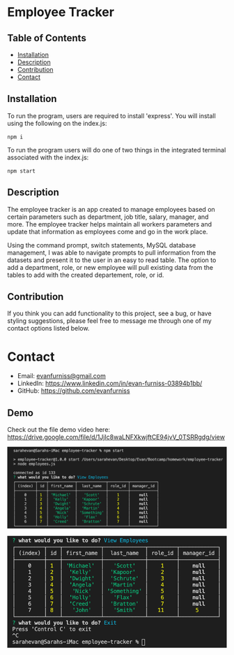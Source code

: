 # Employee Tracker

## Table of Contents
* [Installation](#installation)
* [Description](#discription)
* [Contribution](#contribution)
* [Contact](#contact)

## Installation

To run the program, users are required to install 'express'. You will install using the following on the index.js:

    npm i

To run the program users will do one of two things in the integrated terminal associated with the index.js:

    npm start

## Description

The employee tracker is an app created to manage employees based on certain parameters such as department, job title, salary, manager, and more. The employee tracker helps maintain all workers parameters and update that information as employees come and go in the work place.

Using the command prompt, switch statements, MySQL database management, I was able to navigate prompts to pull information from the datasets and present it to the user in an easy to read table. The option to add a department, role, or new employee will pull existing data from the tables to add with the created departement, role, or id.

## Contribution

If you think you can add functionality to this project, see a bug, or have styling suggestions, please feel free to message me through one of my contact options listed below.

# Contact

* Email: evanfurniss@gmail.com
* LinkedIn: https://www.linkedin.com/in/evan-furniss-03894b1bb/
* GitHub: https://github.com/evanfurniss

## Demo

Check out the file demo video here: https://drive.google.com/file/d/1JjIc8waLNFXkwjftCE94jvV_0TSRRgdg/view

![Start up.](./assets/start.png)

![EMployee table exmample](./assets/end.png)